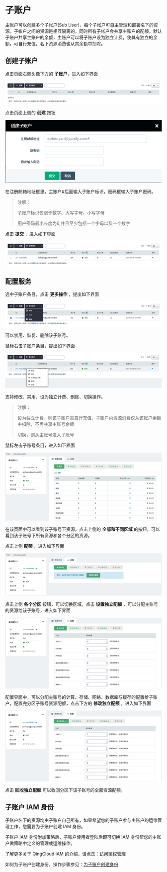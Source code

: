 ---
---

# 子账户

主账户可以创建多个子帐户(Sub User)，每个子帐户可自主管理和部署名下的资源。子帐户之间的资源是相互隔离的，同时所有子帐户会共享主账户的配额。默认子账户共享主账户的余额，主账户可以将子账户设为独立计费，使其有独立的余额，可自行充值，名下资源消费也从其余额中扣除。

## 创建子账户

点击页面右侧头像下方的 **子账户**，进入如下界面

![子账户首页](_images/create_sub_account_1.png)

点击页面上侧的 **创建** 按钮

![创建子账户](_images/create_sub_account_2.png)

在注册邮箱地址框里，主账户#后面输入子账户标识，密码框输入子账户密码。

> 注解：
>
> 子账户标识仅限于数字、大写字母、小写字母
>
> 用户密码最小长度为6,并且至少包括一个字母以及一个数字

点击 **提交** ，进入如下界面

![创建成功](_images/create_sub_account_3.png)

## 配置服务

选中子账户条目，点击 **更多操作** ，提出如下界面

![更多操作](_images/create_sub_account_4.png)

可以禁用、恢复、删除该子账号。

鼠标右击子账户条目，提出如下界面

![鼠标右键](_images/create_sub_account_5.png)

支持修改、禁用、设为独立计费、删除、切换操作。

> 注解：
>
> 设为独立计费，则该子账户需自行充值，子账户内资源消费仅从该账户余额中扣除，不再共享主账号余额
>
> 切换，则从主账号进入子账号

鼠标左击子账号条目，进入如下界面

![子账户详情](_images/create_sub_account_6.png)

在该页面中可以看到该子账号下资源，点击上侧的 **全部和不同区域** 的按钮，可以看到该子账号下所有资源和各个分区的资源。

点击上侧 **配额** ，进入如下界面

![配额管理](_images/create_sub_account_7.png)

点击上侧 **各个分区** 按钮，可以切换区域，点击 **设置独立配额** ，可以分配主账号的资源给该子账号，进入如下界面

![分配配额](_images/create_sub_account_8.png)

配置界面中，可以分配主账号的计算、存储、网络、数据库与缓存的配置给子账户，配置完分区子账号资源配额，点击下方的 **修改独立配额** ，进入如下界面

![修改配额](_images/create_sub_account_9.png)

点击 **回收独立配额** 可以收回分区下该子账号的全部资源配额。

## 子账户 IAM 身份

子账户名下的资源均由子账户自己所有，如果希望您的子账户参与主账户的运维管理工作，您需要为子账户创建 IAM 身份。

子账户 IAM 身份附加策略后，子账户使用者登陆后即可切换 IAM 身份帮您的主账户做策略中定义的管理或运维操作。

了解更多关于 QingCloud IAM 的介绍，请点击：[访问鉴权管理](https://docs.qingcloud.com/product/iam/index.html)

如何为子账户创建身份，操作步骤参见：[为子账户创建身份](https://docs.qingcloud.com/product/iam/roles.html#创建子账户同时创建身份)
